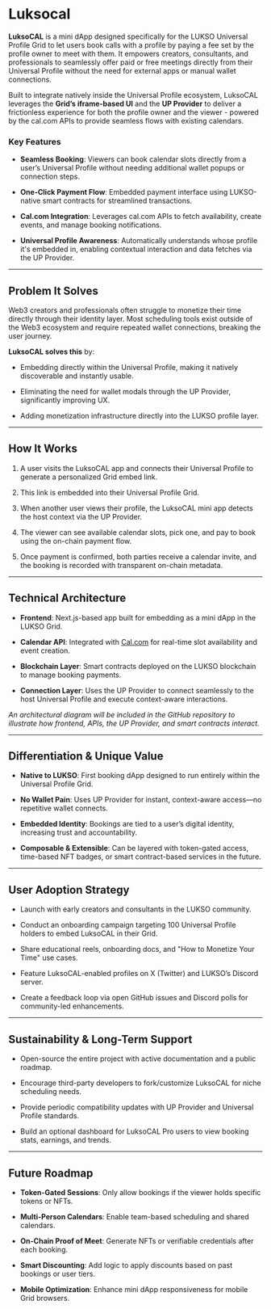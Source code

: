 # Luksocal

**LuksoCAL** is a mini dApp designed specifically for the LUKSO Universal Profile Grid to let users book calls with a profile by paying a fee set by the profile owner to meet with them. It empowers creators, consultants, and professionals to seamlessly offer paid or free meetings directly from their Universal Profile without the need for external apps or manual wallet connections. 

Built to integrate natively inside the Universal Profile ecosystem, LuksoCAL leverages the **Grid’s iframe-based UI** and the **UP Provider** to deliver a frictionless experience for both the profile owner and the viewer - powered by the cal.com APIs to provide seamless flows with existing calendars.

### **Key Features**

- **Seamless Booking**: Viewers can book calendar slots directly from a user’s Universal Profile without needing additional wallet popups or connection steps.
    
- **One-Click Payment Flow**: Embedded payment interface using LUKSO-native smart contracts for streamlined transactions.
    
- **Cal.com Integration**: Leverages cal.com APIs to fetch availability, create events, and manage booking notifications.
    
- **Universal Profile Awareness**: Automatically understands whose profile it's embedded in, enabling contextual interaction and data fetches via the UP Provider.
    

---

## **Problem It Solves**

Web3 creators and professionals often struggle to monetize their time directly through their identity layer. Most scheduling tools exist outside of the Web3 ecosystem and require repeated wallet connections, breaking the user journey.

**LuksoCAL solves this** by:

- Embedding directly within the Universal Profile, making it natively discoverable and instantly usable.
    
- Eliminating the need for wallet modals through the UP Provider, significantly improving UX.
    
- Adding monetization infrastructure directly into the LUKSO profile layer.
    

---

## **How It Works**

1. A user visits the LuksoCAL app and connects their Universal Profile to generate a personalized Grid embed link.
    
2. This link is embedded into their Universal Profile Grid.
    
3. When another user views their profile, the LuksoCAL mini app detects the host context via the UP Provider.
    
4. The viewer can see available calendar slots, pick one, and pay to book using the on-chain payment flow.
    
5. Once payment is confirmed, both parties receive a calendar invite, and the booking is recorded with transparent on-chain metadata.
    

---

## **Technical Architecture**

- **Frontend**: Next.js-based app built for embedding as a mini dApp in the LUKSO Grid.
    
- **Calendar API**: Integrated with [Cal.com](https://cal.com) for real-time slot availability and event creation.
    
- **Blockchain Layer**: Smart contracts deployed on the LUKSO blockchain to manage booking payments.
    
- **Connection Layer**: Uses the UP Provider to connect seamlessly to the host Universal Profile and execute context-aware interactions.
    

_An architectural diagram will be included in the GitHub repository to illustrate how frontend, APIs, the UP Provider, and smart contracts interact._

---

## **Differentiation & Unique Value**

- **Native to LUKSO**: First booking dApp designed to run entirely within the Universal Profile Grid.
    
- **No Wallet Pain**: Uses UP Provider for instant, context-aware access—no repetitive wallet connects.
    
- **Embedded Identity**: Bookings are tied to a user’s digital identity, increasing trust and accountability.
    
- **Composable & Extensible**: Can be layered with token-gated access, time-based NFT badges, or smart contract-based services in the future.
    

---

## **User Adoption Strategy**

- Launch with early creators and consultants in the LUKSO community.
    
- Conduct an onboarding campaign targeting 100 Universal Profile holders to embed LuksoCAL in their Grid.
    
- Share educational reels, onboarding docs, and "How to Monetize Your Time" use cases.
    
- Feature LuksoCAL-enabled profiles on X (Twitter) and LUKSO’s Discord server.
    
- Create a feedback loop via open GitHub issues and Discord polls for community-led enhancements.
    

---

## **Sustainability & Long-Term Support**

- Open-source the entire project with active documentation and a public roadmap.
    
- Encourage third-party developers to fork/customize LuksoCAL for niche scheduling needs.
    
- Provide periodic compatibility updates with UP Provider and Universal Profile standards.
    
- Build an optional dashboard for LuksoCAL Pro users to view booking stats, earnings, and trends.
    

---

## **Future Roadmap**

- **Token-Gated Sessions**: Only allow bookings if the viewer holds specific tokens or NFTs.
    
- **Multi-Person Calendars**: Enable team-based scheduling and shared calendars.
    
- **On-Chain Proof of Meet**: Generate NFTs or verifiable credentials after each booking.
    
- **Smart Discounting**: Add logic to apply discounts based on past bookings or user tiers.
    
- **Mobile Optimization**: Enhance mini dApp responsiveness for mobile Grid browsers.


